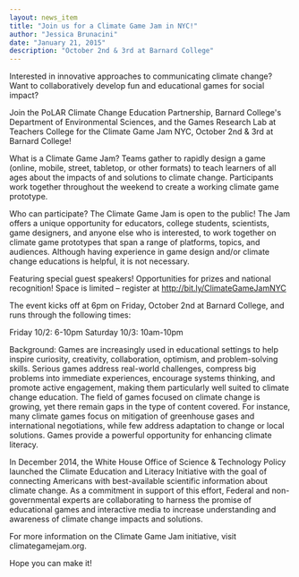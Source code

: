 ```yaml
---
layout: news_item
title: "Join us for a Climate Game Jam in NYC!"
author: "Jessica Brunacini"
date: "January 21, 2015"
description: "October 2nd & 3rd at Barnard College"
---
```


Interested in innovative approaches to communicating climate change? Want to collaboratively develop fun and educational games for social impact?

Join the PoLAR Climate Change Education Partnership, Barnard College's Department of Environmental Sciences, and the Games Research Lab at Teachers College for the Climate Game Jam NYC, October 2nd & 3rd at Barnard College!

What is a Climate Game Jam? Teams gather to rapidly design a game (online, mobile, street, tabletop, or other formats) to teach learners of all ages about the impacts of and solutions to climate change.  Participants work together throughout the weekend to create a working climate game prototype.

Who can participate?  The Climate Game Jam is open to the public!  The Jam offers a unique opportunity for educators, college students, scientists, game designers, and anyone else who is interested, to work together on climate game prototypes that span a range of platforms, topics, and audiences.  Although having experience in game design and/or climate change educations is helpful, it is not necessary.

Featuring special guest speakers!  Opportunities for prizes and national recognition!  Space is limited – register at http://bit.ly/ClimateGameJamNYC

The event kicks off at 6pm on Friday, October 2nd at Barnard College, and runs through the following times:

Friday 10/2: 6-10pm
Saturday 10/3: 10am-10pm

Background:  Games are increasingly used in educational settings to help inspire curiosity, creativity, collaboration, optimism, and problem-solving skills.  Serious games address real-world challenges, compress big problems into immediate experiences, encourage systems thinking, and promote active engagement, making them particularly well suited to climate change education.  The field of games focused on climate change is growing, yet there remain gaps in the type of content covered.  For instance, many climate games focus on mitigation of greenhouse gases and international negotiations, while few address adaptation to change or local solutions.  Games provide a powerful opportunity for enhancing climate literacy.

In December 2014, the White House Office of Science & Technology Policy launched the Climate Education and Literacy Initiative with the goal of connecting Americans with best-available scientific information about climate change. As a commitment in support of this effort, Federal and non-governmental experts are collaborating to harness the promise of educational games and interactive media to increase understanding and awareness of climate change impacts and solutions.

For more information on the Climate Game Jam initiative, visit climategamejam.org.

Hope you can make it!
